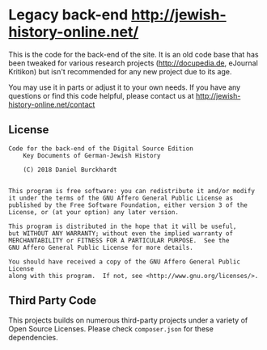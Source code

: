 Legacy back-end http://jewish-history-online.net/
=================================================

This is the code for the back-end of the site. It is an old code base
that has been tweaked for various research projects
(http://docupedia.de, eJournal Kritikon) but isn't recommended for any
new project due to its age.

You may use it in parts or adjust it to your own needs.
If you have any questions or find this code helpful, please contact us at
    http://jewish-history-online.net/contact


License
-------
    Code for the back-end of the Digital Source Edition
        Key Documents of German-Jewish History

        (C) 2018 Daniel Burckhardt


    This program is free software: you can redistribute it and/or modify
    it under the terms of the GNU Affero General Public License as
    published by the Free Software Foundation, either version 3 of the
    License, or (at your option) any later version.

    This program is distributed in the hope that it will be useful,
    but WITHOUT ANY WARRANTY; without even the implied warranty of
    MERCHANTABILITY or FITNESS FOR A PARTICULAR PURPOSE.  See the
    GNU Affero General Public License for more details.

    You should have received a copy of the GNU Affero General Public License
    along with this program.  If not, see <http://www.gnu.org/licenses/>.

Third Party Code
----------------
This projects builds on numerous third-party projects under a variety of
Open Source Licenses. Please check `composer.json` for these dependencies.
